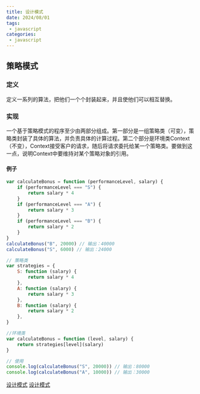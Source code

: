 ```yaml
---
title: 设计模式
date: 2024/08/01
tags:
 - javascript
categories:
 - javascript
---
```


## 策略模式

### 定义

定义一系列的算法，把他们一个个封装起来，并且使他们可以相互替换。

### 实现

一个基于策略模式的程序至少由两部分组成。第一部分是一组策略类（可变），策略类封装了具体的算法，并负责具体的计算过程。第二个部分是环境类Context（不变），Context接受客户的请求，随后将请求委托给某一个策略类。要做到这一点，说明Context中要维持对某个策略对象的引用。

#### 例子

```js
var calculateBonus = function (performanceLevel, salary) {
    if (performanceLevel === "S") {
        return salary * 4
    }
    if (performanceLevel === "A") {
        return salary * 3
    }
    if (performanceLevel === "B") {
        return salary * 2
    }
}
calculateBonus("B", 20000) // 输出：40000
calculateBonus("S", 6000) // 输出：24000

// 策略类
var strategies = {
    S: function (salary) {
        return salary * 4
    },
    A: function (salary) {
        return salary * 3
    },
    B: function (salary) {
        return salary * 2
    },
}

//环境类
var calculateBonus = function (level, salary) {
    return strategies[level](salary)
}

// 使用
console.log(calculateBonus("S", 20000)) // 输出：80000
console.log(calculateBonus("A", 10000)) // 输出：30000
```


[设计模式](https://juejin.cn/post/7272191578826686516?searchId=2024071716564094D6BBA5E3F9A7259E15)
[设计模式](https://juejin.cn/post/7215967453929586748?searchId=2024071916370449C569B0C647F5507152#heading-2)
